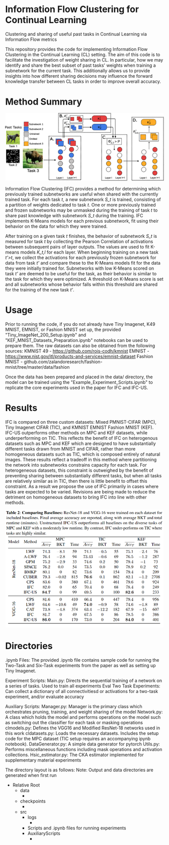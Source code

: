 # Information Flow Clustering for Continual Learning
Clustering and sharing of useful past tasks in Continual Learning via Information Flow metrics

This repository provides the code for implementing Information Flow Clustering in the Continual Learning (CL) setting.
The aim of this code is to facilitate the investigation of weight sharing in CL. In particular, how we may identify and share 
the best subset of past tasks' weights when training a subnetwork for the current task. This additionally allows us to provide insights into 
how different sharing decisions may influence the forward knowledge transfer between CL tasks in order to improve overall accuracy.


# Method Summary
<img src="Figures/Overview.png" alt="Overview" width="800">

Information Flow Clustering (IFC) provides a method for determining which previously trained subnetworks are useful when shared with the currently trained task. For each task *t*, a new subnetwork *S_t* is trained, consisting of a partition of weights dedicated to task *t*. One or more previously trained and frozen subnetworks may be unmasked during the training of task *t* to share past knowledge with subnetwork *S_t* during the training. IFC implements K-Means models for each previous subnetwork, fit using their behavior on the data for which they were trained. 

After training on a given task *t* finishes, the behavior of subnetwork *S_t* is measured for task *t* by collecting the Pearson Correlation of activations between subsequent pairs of layer outputs. The values are used to fit K-means models *K_t,l* for each layer. When beginning training on a new task *t'>t*, we collect the activations for each previously frozen subnetwork for data from task *t'* and compare these to the K-Means models fit for the data they were initially trained for. Subnetworks with low K-Means scored on task *t'* are deemed to be useful for the task, as their behavior is similar to the task for which they were optimized. A threshold on K-Means score is set and all subnetworks whose behavior falls within this threshold are shared for the training of the new task *t'*.


# Usage
Prior to running the code, if you do not already have Tiny Imagenet, K49 MNIST, EMNIST, or Fashion MNIST set up, the provided "Tiny_ImageNet_200_Setup.ipynb" and "KEF_MNIST_Datasets_Preparation.ipynb" notebooks can be used to prepare them. The raw datasets can also be obtained from the following sources:
KMNIST 49 - https://github.com/rois-codh/kmnist
EMNIST - https://www.nist.gov/itl/products-and-services/emnist-dataset
Fashion MNIST - github.com/zalandoresearch/fashion-mnist/tree/master/data/fashion

Once the data has been prepared and placed in the data/ directory, the model can be trained using the "Example_Experiment_Scripts.ipynb" to replicate the core experiments used in the paper for IFC and IFC-US.







# Results

IFC is compared on three custom datasets: Mixed PMNIST-CIFAR (MPC), Tiny Imagenet CIFAR (TIC), and KMNIST EMNIST Fashion MNIST (KEF). IFC-US outperforms other methods on MPC and KEF datasets, while underperforming on TIC. This reflects the benefit of IFC on heterogenous datasets such as MPC and KEF which are designed to have substantially different tasks drawn from MNIST and CIFAR, rather than more homogeneous datasets such as TIC, which is composed entirely of natural images. These results reflect a tradeoff in this method where partitioning the network into subnetworks constrains capacity for each task. For heterogeneous datasets, this constraint is outweighed by the benefit of preventing sharing between substantially different tasks, but when all tasks are relatively similar as in TIC, then there is little benefit to offset this constraint. As a result we propose the use of IFC primarily in cases where tasks are expected to be varied. Revisions are being made to reduce the detriment on homogeneous datasets to bring IFC into line with other methods.

<img src="Figures/Results.png" alt="Results" width="600">




# Directories
.ipynb Files:
	 The provided .ipynb file contains sample code for running the Two-Task and Six-Task experiments from the paper as well as setting up Tiny Imagenet.

Experiment Scripts:
	Main.py: Directs the sequential training of a network on a series of tasks. Used to train all experiments
	Eval Two Task Experiments:   Can collect a dictionary of all connectivitiesd or activations for a two-task experiment, and/or evaluate accuracy

Auxiliary Scripts:
	Manager.py: Manager is the primary class which orchestrates pruning, training, and weight sharing of the model
	Network.py: A class which holds the model and performs operations on the model such as switching out the classifier for each task or masking operations
	clmodels.py: Defines the VGG16 and Modified ResNet-18 networks used in this work
	cldatasets.py: Loads the necessary datasets. Includes the setup code for the MPC dataset (TIC setup requires an accompanying ipynb notebook).
	DataGenerator.py: A simple data generator for pytorch
	Utils.py: Performs miscellaneous functions including mask operations and activation collections.
	Hsic_estimator.py: The CKA estimator implemented for supplementary material experiments


The directory layout is as follows:
Note: Output and data directories are generated when first run
 - Relative Root
 	- data
 		- <Datasets>
 	- checkpoints
 		- <Saved model checkpoints from training>
 	- src
 		- logs
 			- <text outputs from experiment runtime>
 		- Scripts and .ipynb files for running experiments
 		- AuxiliaryScripts
 			- <Required Python scripts for experiments>
